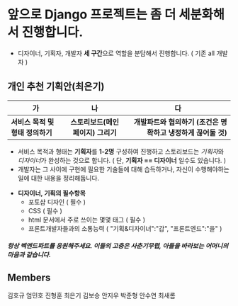 # 앞으로 Django 프로젝트는 좀 더 세분화해서 진행합니다.

* 디자이너, 기획자, 개발자 **세 구간**으로 역할을 분담해서 진행합니다. ( 기존 all 개발자 )

## 개인 추천 기획안(최은기)
| <center>가</center> | <center>나</center> | <center>다</center> |
|:---------|:---------:|---------:|
| **서비스 목적 및 형태 정의하기** | **스토리보드(메인페이지) 그리기** | **개발파트와 협의하기 (조건은 명확하고 냉정하게 끊어둘 것)** |

* 서비스 목적과 형태는 **기획자**를 **1-2명** 구성하여 진행하고 스토리보드는 *기획자*와 *디자이너*가 완성하는 것으로 합니다. ( 단, **기획자 == 디자이너** 일수도 있습니다. )
* 개발자는 그 사이에 구현에 필요한 기술들에 대해 습득하거나, 자신이 수행해야하는 일에 대한 내용을 정리해둡니다.
+ **디자이너, 기획의 필수항목**
  + 포토샵 디자인 ( 필수 )
  + CSS ( 필수 )
  + html 문서에서 주로 쓰이는 몇몇 태그 ( 필수 )
  + 프론트개발자들과의 소통능력 ( "기획&디자이너":"갑", "프론트엔드":"을" )

##### 항상 벡엔드파트를 응원해주세요. 이들의 고충은 사춘기무렵, 아들을 바라보는 어머니의 마음과 같습니다.


## Members
김호규
엄민호
진형훈
최은기
김보승
안지우
박준형
안수연
최새롬
